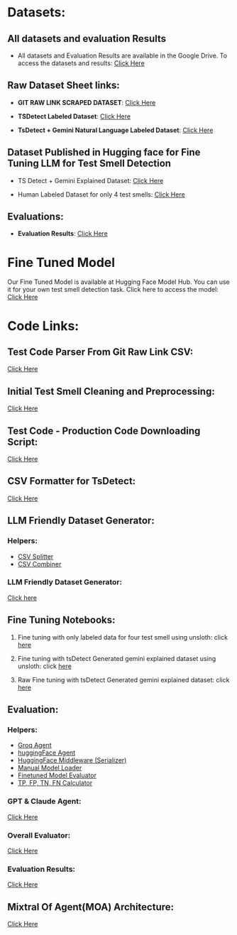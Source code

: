 # Datasets:

## All datasets and evaluation Results

- All datasets and Evaluation Results are available in the Google Drive. To access the datasets and results: [Click Here](https://drive.google.com/drive/folders/118jruNqK02wO70D1wht2tEvRRF5P9U2h?usp=sharing)

## Raw Dataset Sheet links:

- **GIT RAW LINK SCRAPED DATASET**: [Click Here](https://docs.google.com/spreadsheets/d/1jw7_nFlQjdaiPj1q1ExzccAfgv5BHZJ61OiKlKVoq1w/edit?usp=sharing)

- **TSDetect Labeled Dataset**: [Click Here](https://docs.google.com/spreadsheets/d/1iFYwOpNd8uun2cNhAd5dqq4a3AiQXj9VREMOj23yi7A/edit?usp=sharing)

- **TsDetect + Gemini Natural Language Labeled Dataset**: [Click Here](https://docs.google.com/spreadsheets/d/1qS_3bNU_SsHtJAc8-i1E_4frO6l8Kn3RCWEUKlbvqok/edit?usp=sharing)

## Dataset Published in Hugging face for Fine Tuning LLM for Test Smell Detection

- TS Detect + Gemini Explained Dataset: [Click Here](https://huggingface.co/datasets/shawon-majid/ts-detect-test-smell-gemini-explained)

- Human Labeled Dataset for only 4 test smells: [Click Here](https://huggingface.co/datasets/shawon-majid/codes-for-test-smells)

## Evaluations:

- **Evaluation Results**: [Click Here](https://docs.google.com/spreadsheets/d/1AVjW2OF86z3tmKSiFJ-PjDpcb11kIOSFlXP9o3a75h0/edit?usp=sharing)

# Fine Tuned Model

Our Fine Tuned Model is available at Hugging Face Model Hub. You can use it for your own test smell detection task. Click here to access the model: [Click Here](https://huggingface.co/shawon-majid/llama-3-8B-Instruct-test-smell-detection-raw)

# Code Links:

## Test Code Parser From Git Raw Link CSV:

[Click Here](https://github.com/definecoder/LLM-Based-Test-Smell-Detection-Performance-Limitations-and-Prospects/blob/main/app.py)

## Initial Test Smell Cleaning and Preprocessing:

[Click Here](https://github.com/definecoder/LLM-Based-Test-Smell-Detection-Performance-Limitations-and-Prospects/blob/main/smell-clean/cleaner.py)

## Test Code - Production Code Downloading Script:

[Click Here](https://github.com/definecoder/LLM-Based-Test-Smell-Detection-Performance-Limitations-and-Prospects/blob/main/code-test-pair-for-tsDetect/code-test-file-downloader.py)

## CSV Formatter for TsDetect:

[Click Here](https://github.com/definecoder/LLM-Based-Test-Smell-Detection-Performance-Limitations-and-Prospects/blob/main/code-test-pair-for-tsDetect/tsDetectCSVmaker.py)

## LLM Friendly Dataset Generator:

### Helpers:

- [CSV Splitter](https://github.com/definecoder/LLM-Based-Test-Smell-Detection-Performance-Limitations-and-Prospects/blob/main/llmFriendlyDataset/splitCSV.py)
- [CSV Combiner](https://github.com/definecoder/LLM-Based-Test-Smell-Detection-Performance-Limitations-and-Prospects/blob/main/llmFriendlyDataset/combine_csv.py)

### LLM Friendly Dataset Generator:

[Click here](https://github.com/definecoder/LLM-Based-Test-Smell-Detection-Performance-Limitations-and-Prospects/blob/main/llmFriendlyDataset/llmFriendlyDatasetMaker.py)

## Fine Tuning Notebooks:

1. Fine tuning with only labeled data for four test smell using unsloth: click [here](./fine-tune-notebooks/0_Fine_Tuning_with_Labeled_Data_using_unsloth.ipynb)

2. Fine tuning with tsDetect Generated gemini explained dataset using unsloth: click [here](./fine-tune-notebooks/1_finetuning_with_explained_data_using_unsloth.ipynb)

3. Raw Fine tuning with tsDetect Generated gemini explained dataset: click [here](./fine-tune-notebooks/2_fine_tuning_llama_3_llm_for_test_smell_detection.ipynb)

## Evaluation:

### Helpers:

- [Groq Agent](https://github.com/definecoder/LLM-Based-Test-Smell-Detection-Performance-Limitations-and-Prospects/blob/main/langchainGenericSmellDetector/groqAgent.py)
- [huggingFace Agent](https://github.com/definecoder/LLM-Based-Test-Smell-Detection-Performance-Limitations-and-Prospects/blob/main/langchainGenericSmellDetector/huggingFaceAgent.py)
- [HuggingFace Middleware (Serializer)](https://github.com/definecoder/LLM-Based-Test-Smell-Detection-Performance-Limitations-and-Prospects/blob/main/langchainGenericSmellDetector/huggingFaceMiddleware.py)
- [Manual Model Loader](https://github.com/definecoder/LLM-Based-Test-Smell-Detection-Performance-Limitations-and-Prospects/blob/main/langchainGenericSmellDetector/manualHuggingFace.py)
- [Finetuned Model Evaluator](https://colab.research.google.com/drive/1RXyYLsA3MSkyedHin0iVlLoeMVuBCdxx?usp=sharing)
- [TP, FP, TN, FN Calculator](https://github.com/definecoder/LLM-Based-Test-Smell-Detection-Performance-Limitations-and-Prospects/blob/main/langchainGenericSmellDetector/tptnfpfn_calculator.py)

### GPT & Claude Agent:

[Click Here](https://github.com/definecoder/LLM-Based-Test-Smell-Detection-Performance-Limitations-and-Prospects/blob/main/langchainGenericSmellDetector/agent.py)

### Overall Evaluator:

[Click Here](https://github.com/definecoder/LLM-Based-Test-Smell-Detection-Performance-Limitations-and-Prospects/blob/main/langchainGenericSmellDetector/evaluator_better.py)

### Evaluation Results:

[Click Here](https://github.com/definecoder/LLM-Based-Test-Smell-Detection-Performance-Limitations-and-Prospects/tree/main/langchainGenericSmellDetector/result)

## Mixtral Of Agent(MOA) Architecture:

[Click Here](https://github.com/definecoder/LLM-Based-Test-Smell-Detection-Performance-Limitations-and-Prospects/blob/main/MOA_AGENT/moa.ipynb)
